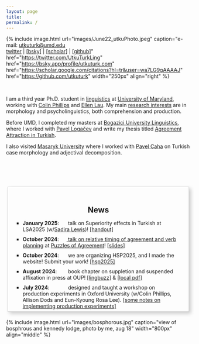 ```yaml
---
layout: page
title:
permalink: /
---
```

<!-- change font color -->

<link rel="stylesheet" href="/css/fontawesome/css/all.css" >
<link rel="stylesheet" href="css/academicons/css/academicons.min.css"/>

{%
  include image.html
  url="images/June22_utkuPhoto.jpeg"
  caption="e-mail: utkuturk@umd.edu <br><a href='https://twitter.com/UtkuTurkLing'>[twitter]</a> | <a href='https://bsky.app/profile/utkuturk.com'>[bsky]</a> | <a href='https://scholar.google.com/citations?hl=tr&user=wa7LG9gAAAAJ'>[scholar]</a> | <a href='https://github.com/utkuturk'>[github]</a>"
  href="https://twitter.com/UtkuTurkLing"
  href="https://bsky.app/profile/utkuturk.com"
  href="https://scholar.google.com/citations?hl=tr&user=wa7LG9gAAAAJ"
  href="https://github.com/utkuturk"
  width="250px"
  align="right"
%}

<br>

I am a third year Ph.D. student in <a href='https://linguistics.umd.edu/'>linguistics</a> at <a href='https://umd.edu/'>University of Maryland</a>, working  with <a href='https://www.colinphillips.net/'>Colin Phillips</a> and <a href='https://ellenlau.net/'>Ellen Lau</a>. My main <a href='https://www.utkuturk.com/research/'>research interests</a> are in morphology and psycholinguistics, both comprehension and production.

Before UMD, I completed my masters at <a href='https://linguistics.boun.edu.tr'>Bogazici University Linguistics</a>, where I worked with <a href='https://scholar.google.com/citations?user=fhbdTJIAAAAJ&hl=en'>Pavel Logačev</a> and write my thesis titled <a href='https://www.utkuturk.com/ma/'>Agreement Attraction in Turkish</a>.

I also visited <a href = 'https://www.muni.cz/en'>Masaryk University</a> where I worked with <a href = 'https://scholar.google.cz/citations?user=-T030GMAAAAJ&hl=no'>Pavel Caha</a> on Turkish case morphology and adjectival decomposition.


<br><br><br>

<div class="news-container">
  <h2>News</h2>
  <ul>
    <li><span class="date"><strong>January 2025</strong>:</span> talk on Superiority effects in Turkish at LSA2025 (w/<a href="https://sadiralewis.github.io/">Sadira Lewis</a>)! <a href="/files/handouts/LewisTurkSLAB.pdf">[handout]</li>
    <li><span class="date"><strong>October 2024</strong>:</span> talk on <a href="files/abstracts/TurkEtAl-puzzles.pdf">relative timing of agreement and verb planning</a> at <a href="https://sites.google.com/view/puzzlesofagreement">Puzzles of Agreement</a>! <a href="/files/slides/Turketal-puzzles.pdf">[slides]</a></li>
    <li><span class="date"><strong>October 2024</strong>:</span> we are organizing HSP2025, and I made the website! Submit your work! <a href="https://hsp2025.github.io/">[hsp2025]</a></li>
    <li><span class="date"><strong>August 2024</strong>:</span> book chapter on suppletion and suspended affixation in press at OUP! <a href="https://lingbuzz.net/lingbuzz/008295">[lingbuzz]</a> & <a href="files/papers/Turk2024.pdf">[local pdf]</a></li>
    <li><span class="date"><strong>July 2024</strong>:</span> designed and taught a workshop on production experiments in Oxford University  (w/Colin Phillips, Allison Dods and Eun-Kyoung Rosa Lee). <a href="https://utkuturk.com/mfa.html">[some notes on implementing production experiments]</a></li>
    <li><span class="date"><strong>May 2024</strong>:</span> poster on <a href="files/abstracts/hsp-2024-agree.pdf">agreement planning</a> and <a href="files/abstracts/hsp-2024-task.pdf">task effects</a> in production in <a href="https://hsp2024.github.io/">HSP2024</a></li>
    <li><span class="date"><strong>March 2024</strong>:</span> case syncretism and agreement attraction paper (w/ Pavel Logačev) published on <em>Language, Cognition, and Neuroscience</em>! <a href="https://doi.org/10.1080/23273798.2024.2324766">[link]</a></li>
    <li><span class="date"><strong>April 2024</strong>:</span> book chapter on the phonemic status of Turkish glide [j] published! <a href="files/pdfs/CanalisEtAl2024.pdf">[pdf]</a></li>
    <li><span class="date"><strong>March 2023</strong>:</span> talk on response bias and agreement attraction in <a href="https://lrdc.pitt.edu/HSP2023/">HSP2023</a>. <a href="files/slides/hsp2023.pdf">[slides]</a></li>
  </ul>
</div>

<style>
  .news-container {
    width: 90%; /* Make the container take up most of the page width */
    height: 300px;
    overflow-y: auto;
    border: 1px solid #ccc;
    margin: 20px auto;
    padding: 20px;
    box-shadow: 5px 5px 10px rgba(0, 0, 0, 0.2); /* More pronounced shadow */
  }

  .news-container h2 {
    text-align: center;
    margin-bottom: 15px;
  }

  .news-container ul {
    list-style-type: square;
    padding-left: 20px;
  }

  .news-container li {
    margin-bottom: 10px;
  }

  .date {
    display: inline-block;
    width: 120px;
  }
</style>


{% include image.html url="images/bosphorous.jpg" caption="view of bosphrous and kennedy lodge, photo by me, aug 18" width="800px" align="middle" %}

<!--
In my freetime, I usually play games on [Steam][steam] or take amateur [photographs][flickr]. My favorite food is [gata][gata] with koritz and my favorite icecream flavor is [saffron and rose][rose]. -->



  [cal]:   resources/calligraphy/
  [thesis]: ma/
  [glide]:  2022/130/glide.html
  [sa]:     research/sa/
  [case]:   research/case/
  [aug]:    research/aug/
  [hc]:     2022/130/as-if.html
  [trlazud]: research/trlazud/
  [grtr]:   research/grtr/
  [deepl]:  research/deepl/
  [taship]: teaching.md
  [dept]:   https://linguistics.boun.edu.tr
  [umdling]: https://linguistics.umd.edu/
  [langsci]: http://languagescience.umd.edu
  [ellen]: https://ellenlau.net/
  [uni]:    http://www.boun.edu.tr
  [pavel]:  https://scholar.google.com/citations?user=fhbdTJIAAAAJ&hl=en
  [colin]:  https://www.colinphillips.net/
  [gata]:   https://en.wikipedia.org/wiki/Gata_(food)
  [rose]:   https://explorepartsunknown.com/koreatown-la/koreatown-perfect-day/
  [steam]:  https://steamcommunity.com/id/lecagot
  [flickr]: https://flickr.com/photos/97029582@N03/albums
  [caha]:   https://www.muni.cz/en/people/53172-pavel-caha/cv
  [mas]:    https://www.muni.cz/en
  [ud]:     https://www.universaldependencies.org
  [cv]:     files/cv.pdf
  [manu]:   https://github.com/utkuturk/tr_bias/blob/master/paper/draft/manuscript.pdf
  [o]:      https://en.wikipedia.org/wiki/Gender_neutrality_in_genderless_languages#Turkish
  [twitter]:https://www.twitter.com/utkuturkling
  [tfj]:    https://translateforjustice.wordpress.com/
  [gezi]:   https://en.wikipedia.org/wiki/Gezi_Park_protests


<!--

- 🌱 <span style="text-decoration: underline">learning</span>
  - *stan & multinomial processing trees*
  - *horseshoe priors and sparsity*<br><br>


**utkuturk/utkuturk** is a ✨ _special_ ✨ repository because its `README.md` (this file) appears on your GitHub profile.

Here are some ideas to get you started:

- 🔭 I’m currently working on ...
- 🌱 I’m currently learning ...
- 👯 I’m looking to collaborate on ...
- 🤔 I’m looking for help with ...
- 💬 Ask me about ...
- 📫 How to reach me: ...
- 😄 Pronouns: ...
- ⚡ Fun fact: ...
-->
